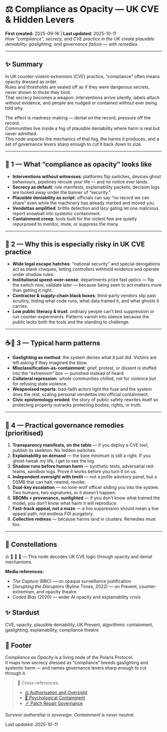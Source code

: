 # ⚖️ Compliance as Opacity — UK CVE & Hidden Levers  
**First created:** 2025-09-16 | **Last updated:** 2025-10-11  
*How “compliance”, secrecy, and CVE practice in the UK create plausible deniability, gaslighting, and governance failure — with remedies.*

---

## ✨ Summary  
In UK counter-violent-extremism (CVE) practice, “compliance” often means opacity dressed as order.  
Rules and thresholds are sealed off as if they were dangerous secrets, never shown to those they bind.  
That secrecy becomes a weapon: interventions arrive silently, labels attach without evidence, and people are nudged or contained without ever being told why.

The effect is madness-making — denial on the record, pressure off the record.  
Communities live inside a fog of plausible deniability where harm is real but never admitted.  
This node unpacks the mechanics of that fog, the harms it produces, and a set of governance levers sharp enough to cut it back down to size.

---

## 🥸 1 — What “compliance as opacity” looks like  
- **Interventions without witnesses**: platforms flip switches, devices ghost behaviours, pipelines reroute your life — and no notice ever lands.  
- **Secrecy as default**: rule manifests, explainability packets, decision logs are locked away under the banner of “security.”  
- **Plausible deniability as script**: officials can say “no record we can share” even while the machinery has already marked and moved you.  
- **Vendettas amplified**: brittle detection and lazy gating let one malicious report snowball into systemic containment.  
- **Containment creep**: tools built for the violent few are quietly repurposed to monitor, mute, or suppress the many.  

---

## 🧨 2 — Why this is especially risky in UK CVE practice  
- **Wide legal escape hatches**: “national security” and special derogations act as blank cheques, letting controllers withhold evidence and operate under shadow rules.  
- **Institutional speed-over-sense**: departments prize fast optics — flip the switch now, validate later — because being seen to act matters more than getting it right.  
- **Contractor & supply-chain black boxes**: third-party vendors slip past scrutiny, hiding what code runs, what data trained it, and what ghosts it carries.  
- **Low public literacy & trust**: ordinary people can’t test suppression or run counter-experiments. Patterns vanish into silence because the public lacks both the tools and the standing to challenge.  

---

## ☕️🐂 3 — Typical harm patterns  
- **Gaslighting as method**: the system denies what it just did. Victims are left asking if they imagined the blow.  
- **Misclassification-as-containment**: grief, protest, or dissent is stuffed into the “extremism” box — punished instead of heard.  
- **Collateral repression**: whole communities chilled, not for violence but for refusing state violence.  
- **Weaponised reports**: bad-faith actors light the fuse and the system does the rest, scaling personal vendettas into official containment.  
- **Civic epistemology eroded**: the story of public safety rewrites itself so protecting property outranks protecting bodies, rights, or truth.  

---

## 🧿 4 — Practical governance remedies (prioritised)  
1. **Transparency manifests, on the table** — if you deploy a CVE tool, publish its skeleton. No hidden switches.  
2. **Explainability on demand** — the bare minimum is still a right. If you ghost-tweak my life, I get to see the log.  
3. **Shadow runs before human harm** — synthetic tests, adversarial red-teams, sandbox logs. Prove it works before you turn it on us.  
4. **Independent oversight with teeth** — not a polite advisory panel, but a DSMB that can halt, rewind, revoke.  
5. **Dual-key escalation** — no lone-wolf officer sliding you into the system. Two humans, two signatures, or it doesn’t happen.  
6. **SBOMs + provenance, sunlighted** — if you don’t know what trained the model, you don’t know what harm it will reproduce.  
7. **Fast-track appeal, not a maze** — a live suppression should mean a live appeal path, not endless FOI purgatory.  
8. **Collective redress** — because harms land in clusters. Remedies must too.  

---

## 🌌 Constellations  
⚖️ 🧠 🔮 🔏 — This node decodes UK CVE logic through opacity and denial mechanisms.

**Media references:**  
- *The Capture* (BBC) — on opaque surveillance justification  
- *Disrupting the Disruptors* (Byline Times, 2022) — on Prevent, counter-extremism, and opacity theatre  
- *Coded Bias* (2020) — wider AI opacity and explainability crisis

## ✨ Stardust  
CVE, opacity, plausible deniability, UK Prevent, algorithmic containment, gaslighting, explainability, compliance theatre

## 🏮 Footer  

*Compliance as Opacity* is a living node of the Polaris Protocol.  
It maps how secrecy dressed as “compliance” breeds gaslighting and systemic harm — and names governance levers sharp enough to cut through it.

> 📡 Cross-references:
> 
> - [⚖️ Authorisation and Oversight](./⚖️_authorisation_and_oversight.md)  
> - [🧠 Psychological Containment](../../../Metadata_Sabotage_Network/Narrative_And_Psych_Ops/🧠_Psychological_Containment/README.md)  
> - [🩹 Patch Repair Governance](./🩹_patch_repair_governance.md)

*Survivor authorship is sovereign. Containment is never neutral.*  

_Last updated: 2025-10-11_
